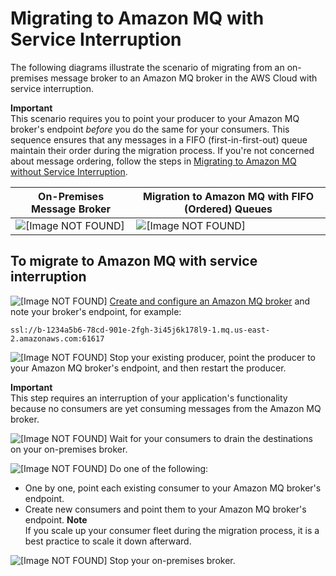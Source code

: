 # Migrating to Amazon MQ with Service Interruption<a name="amazon-mq-migrating-service-interruption"></a>

The following diagrams illustrate the scenario of migrating from an on\-premises message broker to an Amazon MQ broker in the AWS Cloud with service interruption\.

**Important**  
This scenario requires you to point your producer to your Amazon MQ broker's endpoint *before* you do the same for your consumers\. This sequence ensures that any messages in a FIFO \(first\-in\-first\-out\) queue maintain their order during the migration process\. If you're not concerned about message ordering, follow the steps in [Migrating to Amazon MQ without Service Interruption](amazon-mq-migrating-no-service-interruption.md)\.


| On\-Premises Message Broker | Migration to Amazon MQ with FIFO \(Ordered\) Queues | 
| --- | --- | 
|  ![\[Image NOT FOUND\]](http://docs.aws.amazon.com/amazon-mq/latest/developer-guide/images/amazon-mq-migration-on-premises-single-producer.png)  |  ![\[Image NOT FOUND\]](http://docs.aws.amazon.com/amazon-mq/latest/developer-guide/images/amazon-mq-migration-ordered-queues-service-interruption.png)  | 

## To migrate to Amazon MQ with service interruption<a name="migrate-with-service-interruption"></a>

![\[Image NOT FOUND\]](http://docs.aws.amazon.com/amazon-mq/latest/developer-guide/images/number-1-red.png) [Create and configure an Amazon MQ broker](amazon-mq-creating-configuring-broker.md) and note your broker's endpoint, for example:

```
ssl://b-1234a5b6-78cd-901e-2fgh-3i45j6k178l9-1.mq.us-east-2.amazonaws.com:61617
```

![\[Image NOT FOUND\]](http://docs.aws.amazon.com/amazon-mq/latest/developer-guide/images/number-2-red.png) Stop your existing producer, point the producer to your Amazon MQ broker's endpoint, and then restart the producer\.

**Important**  
This step requires an interruption of your application's functionality because no consumers are yet consuming messages from the Amazon MQ broker\.

![\[Image NOT FOUND\]](http://docs.aws.amazon.com/amazon-mq/latest/developer-guide/images/number-3-red.png) Wait for your consumers to drain the destinations on your on\-premises broker\.

![\[Image NOT FOUND\]](http://docs.aws.amazon.com/amazon-mq/latest/developer-guide/images/number-4-red.png) Do one of the following:
+ One by one, point each existing consumer to your Amazon MQ broker's endpoint\.
+ Create new consumers and point them to your Amazon MQ broker's endpoint\.
**Note**  
If you scale up your consumer fleet during the migration process, it is a best practice to scale it down afterward\.

![\[Image NOT FOUND\]](http://docs.aws.amazon.com/amazon-mq/latest/developer-guide/images/number-5-red.png) Stop your on\-premises broker\.
